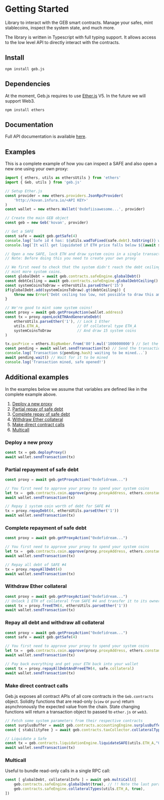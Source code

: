 # Getting Started

Library to interact with the GEB smart contracts. Manage your safes, mint stablecoins, inspect the system state, and much more.

The library is written in Typescript with full typing support. It allows access to the low level API to directly interact with the contracts.

## Install

```text
npm install geb.js
```

## Dependencies

At the moment, Geb.js requires to use [Ether.js](https://www.npmjs.com/package/ethers) V5. In the future we will support Web3.

```text
npm install ethers
```

## Documentation

Full API documentation is available [here](https://docs.tai.money/geb-js/gettingstarted).

## Examples

This is a complete example of how you can inspect a SAFE and also open a new one using your own proxy:

```typescript
import { ethers, utils as ethersUtils } from 'ethers'
import { Geb, utils } from 'geb.js'

// Setup Ether.js
const provider = new ethers.providers.JsonRpcProvider(
    'http://kovan.infura.io/<API KEY>'
)
const wallet = new ethers.Wallet('0xdefiisawesome...', provider)

// Create the main GEB object
const geb = new Geb('kovan', provider)

// Get a SAFE
const safe = await geb.getSafe(4)
console.log(`Safe id 4 has: ${utils.wadToFixed(safe.debt).toString()} worth of debt.`)
console.log(`It will get liquidated if ETH price falls below ${(await safe.liquidationPrice())?.toString()} USD.`)

// Open a new SAFE, lock ETH and draw system coins in a single transaction using a proxy
// Note: Before doing this you need to create your own proxy

// We first need to check that the system didn't reach the debt ceiling so that we can
// mint more system coins.
const globalDebt = await geb.contracts.safeEngine.globalDebt()
const debtCeiling = await geb.contracts.safeEngine.globalDebtCeiling()
const systemCoinsToDraw = ethersUtils.parseEther('15')
if(globalDebt.add(systemCoinsToDraw).gt(debtCeiling)) {
    throw new Error('Debt ceiling too low, not possible to draw this amount of system coins.')
}

// We're good to mint some system coins! 
const proxy = await geb.getProxyAction(wallet.address)
const tx = proxy.openLockETHAndGenerateDebt(
    ethersUtils.parseEther('1'), // Lock 1 Ether
    utils.ETH_A,                 // Of collateral type ETH_A
    systemCoinsToDraw            // And draw 15 system coins
)

tx.gasPrice = ethers.BigNumber.from('80').mul('1000000000') // Set the gas price to 80 Gwei
const pending = await wallet.sendTransaction(tx) // Send the transaction
console.log(`Transaction ${pending.hash} waiting to be mined...`)
await pending.wait() // Wait for it to be mined
console.log('Transaction mined, safe opened!')
```

## Additional examples

In the examples below we assume that variables are defined like in the complete example above.

1. [Deploy a new proxy](getting-started.md#deploy-a-new-proxy)
2. [Partial repay of safe debt](getting-started.md#partial-repay-of-safe-debt)
3. [Complete repay of safe debt](getting-started.md#complete-repay-of-safe-debt)
4. [Withdraw Ether collateral](getting-started.md#withdraw-ether-collateral)
5. [Make direct contract calls](getting-started.md#make-direct-contract-calls)
6. [Multicall](getting-started.md#Multicall)

### Deploy a new proxy

```typescript
const tx = geb.deployProxy()
await wallet.sendTransaction(tx)
```

### Partial repayment of safe debt

```typescript
const proxy = await geb.getProxyAction("0xdefidream...")

// You first need to approve your proxy to spend your system coins
let tx =  geb.contracts.coin.approve(proxy.proxyAddress, ethers.constants.MaxUint256)
await wallet.sendTransaction(tx)

// Repay 1 system coin worth of debt for SAFE #4
tx = proxy.repayDebt(4, ethersUtils.parseEther('1'))
await wallet.sendTransaction(tx)
```

### Complete repayment of safe debt

```typescript
const proxy = await geb.getProxyAction("0xdefidream...")

// You first need to approve your proxy to spend your system coins
let tx =  geb.contracts.coin.approve(proxy.proxyAddress, ethers.constants.MaxUint256)
await wallet.sendTransaction(tx)

// Repay all debt of SAFE #4
tx = proxy.repayAllDebt(4)
await wallet.sendTransaction(tx)
```

### Withdraw Ether collateral

```typescript
const proxy = await geb.getProxyAction("0xdefidream...")
// Unlock 1 ETH of collateral from SAFE #4 and transfer it to its owner 
const tx = proxy.freeETH(4, ethersUtils.parseEther('1'))
await wallet.sendTransaction(tx)
```

### Repay all debt and withdraw all collateral

```typescript
const proxy = await geb.getProxyAction("0xdefidream...")
const safe = await geb.getSafe(4)

// You first need to approve your proxy to spend your system coins
let tx =  geb.contracts.coin.approve(proxy.proxyAddress, ethers.constants.MaxUint256)
await wallet.sendTransaction(tx)

// Pay back everything and get your ETH back into your wallet
const tx = proxy.repayAllDebtAndFreeETH(4, safe.collateral)
await wallet.sendTransaction(tx)
```

### Make direct contract calls

Geb.js exposes all contract APIs of all core contracts in the `Geb.contracts` object. Solidity functions that are read-only \(`view` or `pure`\) return asynchronously the expected value from the chain. State changing functions will return a transaction object to passed to `ether.js` or `web3`.

```typescript
// Fetch some system parameters from their respective contracts
const surplusBuffer = await geb.contracts.accountingEngine.surplusBuffer()
const { stabilityFee } = await geb.contracts.taxCollector.collateralTypes(utils.ETH_A)

// Liquidate a Safe
const tx = geb.contracts.liquidationEngine.liquidateSAFE(utils.ETH_A,"0xdefidream...");
await wallet.sendTransaction(tx)
```

### Multicall

Useful to bundle read-only calls in a single RPC call:

```typescript
const [ globalDebt, collateralInfo ] = await geb.multiCall([
    geb.contracts.safeEngine.globalDebt(true), // !! Note the last parameter set to true.
    geb.contracts.safeEngine.collateralTypes(utils.ETH_A, true),
])
```

